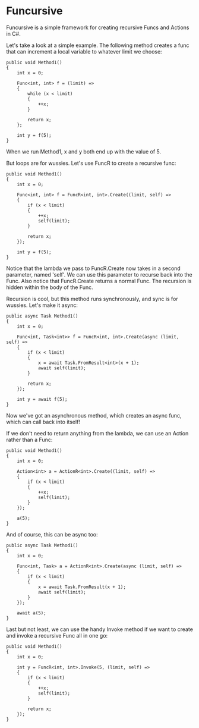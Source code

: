 Funcursive
==========

Funcursive is a simple framework for creating recursive Funcs and Actions in C#.  

Let's take a look at a simple example. The following method creates a func that can increment a local variable to whatever limit we choose:

	public void Method1()
	{
		int x = 0;

		Func<int, int> f = (limit) =>
		{
			while (x < limit)
			{
				++x;
			}

			return x;
		};

		int y = f(5);
	}

When we run Method1, x and y both end up with the value of 5.

But loops are for wussies. Let's use FuncR to create a recursive func:

	public void Method1()
	{
		int x = 0;

		Func<int, int> f = FuncR<int, int>.Create((limit, self) =>
		{
			if (x < limit)
			{
				++x;
				self(limit);
			}

			return x;
		});

		int y = f(5);
	}

Notice that the lambda we pass to FuncR.Create now takes in a second parameter, named 'self'. We can use this parameter to recurse back into the Func. Also notice that FuncR.Create returns a normal Func. The recursion is hidden within the body of the Func.

Recursion is cool, but this method runs synchronously, and sync is for wussies. Let's make it async:

	public async Task Method1()
	{
		int x = 0;

		Func<int, Task<int>> f = FuncR<int, int>.Create(async (limit, self) =>
		{
			if (x < limit)
			{
				x = await Task.FromResult<int>(x + 1);
				await self(limit);
			}

			return x;
		});

		int y = await f(5);
	}

Now we've got an asynchronous method, which creates an async func, which can call back into itself! 

If we don't need to return anything from the lambda, we can use an Action rather than a Func:

	public void Method1()
	{
		int x = 0;

		Action<int> a = ActionR<int>.Create((limit, self) =>
		{
			if (x < limit)
			{
				++x;
				self(limit);
			}
		});

		a(5);
	}

And of course, this can be async too:

	public async Task Method1()
	{
		int x = 0;

		Func<int, Task> a = ActionR<int>.Create(async (limit, self) =>
		{
			if (x < limit)
			{
				x = await Task.FromResult(x + 1);
				await self(limit);
			}
		});

		await a(5);
	}

Last but not least, we can use the handy Invoke method if we want to create and invoke a recursive Func all in one go:

	public void Method1()
	{
		int x = 0;

		int y = FuncR<int, int>.Invoke(5, (limit, self) =>
		{
			if (x < limit)
			{
				++x;
				self(limit);
			}

			return x;
		});
	}

